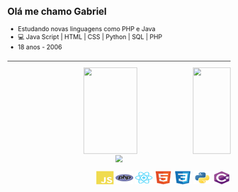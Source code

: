 ## Olá me chamo Gabriel


- Estudando novas linguagens como PHP e Java
- 💻 Java Script | HTML | CSS | Python | SQL | PHP  
-  18 anos - 2006

<h3></h3>
<hr>
<div align="right">
<img width="49%" height="195px" src="https://github-readme-stats.vercel.app/api?username=gbrielbram18&theme=github_dark&show_icons=true&count_ptivate=true"/>
<img width="41%" height="195px" src="https://github-readme-stats.vercel.app/api/top-langs/?username=gbrielbram18&layout=compact&theme=github_dark"/>
<div/>


<div align="center">  
   <a href="https://www.linkedin.com/in/gabriel-brambila-5797b3337/?trk=opento_sprofile_topcard" target="_blank"><img src="https://img.shields.io/badge/-LinkedIn-%230077B5?style=for-the-badge&logo=linkedin&logoColor=white" target="_blank"></a>
</div>


 
 <div style="display: inline_block"><br>
  <img align="center" alt="Rafa-Js" height="30" width="40" src="https://raw.githubusercontent.com/devicons/devicon/master/icons/javascript/javascript-plain.svg">
  <img align="center" alt="Rafa-Ts" height="30" width="40" src="https://raw.githubusercontent.com/devicons/devicon/master/icons/php/php-original.svg">
  <img align="center" alt="Rafa-React" height="30" width="40" src="https://raw.githubusercontent.com/devicons/devicon/master/icons/react/react-original.svg">
  <img align="center" alt="Rafa-HTML" height="30" width="40" src="https://raw.githubusercontent.com/devicons/devicon/master/icons/html5/html5-original.svg">
  <img align="center" alt="Rafa-CSS" height="30" width="40" src="https://raw.githubusercontent.com/devicons/devicon/master/icons/css3/css3-original.svg">
  <img align="center" alt="Rafa-Python" height="30" width="40" src="https://raw.githubusercontent.com/devicons/devicon/master/icons/python/python-original.svg">
  <img align="center" alt="Rafa-Csharp" height="30" width="40" src="https://raw.githubusercontent.com/devicons/devicon/master/icons/csharp/csharp-original.svg">
</div>

<br/>



  

